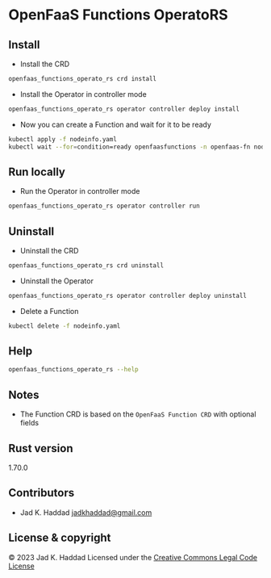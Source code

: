 # OpenFaaS Functions OperatoRS

## Install
* Install the CRD
```bash
openfaas_functions_operato_rs crd install
```
* Install the Operator in controller mode
```bash
openfaas_functions_operato_rs operator controller deploy install
```
* Now you can create a Function and wait for it to be ready
```bash
kubectl apply -f nodeinfo.yaml
kubectl wait --for=condition=ready openfaasfunctions -n openfaas-fn nodeinfo
```

## Run locally
* Run the Operator in controller mode
```bash
openfaas_functions_operato_rs operator controller run
```

## Uninstall
* Uninstall the CRD
```bash
openfaas_functions_operato_rs crd uninstall
```
* Uninstall the Operator
```bash
openfaas_functions_operato_rs operator controller deploy uninstall
```
* Delete a Function
```bash
kubectl delete -f nodeinfo.yaml
```

## Help
```bash
openfaas_functions_operato_rs --help
```

## Notes
* The Function CRD is based on the ```OpenFaaS Function CRD``` with optional fields

## Rust version 
1.70.0

## Contributors
* Jad K. Haddad <jadkhaddad@gmail.com>

## License & copyright
© 2023 Jad K. Haddad
Licensed under the [Creative Commons Legal Code License](LICENSE)